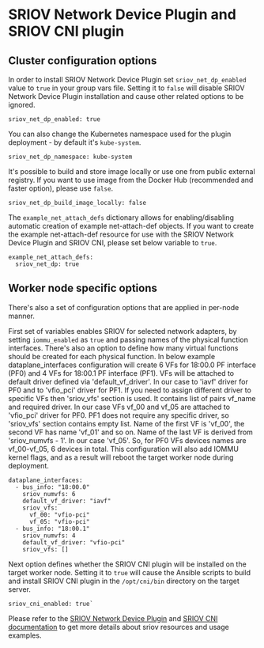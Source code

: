 # SRIOV Network Device Plugin and SRIOV CNI plugin

## Cluster configuration options

In order to install SRIOV Network Device Plugin set `sriov_net_dp_enabled` value to `true` in your group vars file. Setting it to `false` will disable SRIOV Network Device Plugin installation and cause other related options to be ignored.
```
sriov_net_dp_enabled: true
```

You can also change the Kubernetes namespace used for the plugin deployment - by default it's `kube-system`.
```
sriov_net_dp_namespace: kube-system
```

It's possible to build and store image locally or use one from public external registry. If you want to use image from the Docker Hub (recommended and faster option), please use `false`.
```
sriov_net_dp_build_image_locally: false
```

The `example_net_attach_defs` dictionary allows for enabling/disabling automatic creation of example net-attach-def objects. If you want to create the example net-attach-def resource for use with the SRIOV Network Device Plugin and SRIOV CNI, please set below variable to `true`.
```
example_net_attach_defs:
  sriov_net_dp: true
```

## Worker node specific options

There's also a set of configuration options that are applied in per-node manner.

First set of variables enables SRIOV for selected network adapters, by setting `iommu_enabled` as `true` and passing names of the physical function interfaces. There's also an option to define how many virtual functions should be created for each physical function. In below example dataplane_interfaces configuration will create 6 VFs for 18:00.0 PF interface (PF0) and 4 VFs for 18:00.1 PF interface (PF1). VFs will be attached to default driver defined via 'default_vf_driver'. In our case to 'iavf' driver for PF0 and to 'vfio_pci' driver for PF1. If you need to assign different driver to specific VFs then 'sriov_vfs' section is used. It contains list of pairs vf_name and required driver. In our case VFs vf_00 and vf_05 are attached to 'vfio_pci' driver for PF0. PF1 does not require any specific driver, so 'sriov_vfs' section contains empty list. Name of the first VF is 'vf_00', the second VF has name 'vf_01' and so on. Name of the last VF is derived from 'sriov_numvfs - 1'. In our case 'vf_05'. So, for PF0 VFs devices names are vf_00-vf_05, 6 devices in total. This configuration will also add IOMMU kernel flags, and as a result will reboot the target worker node during deployment.
```
dataplane_interfaces:
  - bus_info: "18:00.0"
    sriov_numvfs: 6
    default_vf_driver: "iavf"
    sriov_vfs:
      vf_00: "vfio-pci"
      vf_05: "vfio-pci"
  - bus_info: "18:00.1"
    sriov_numvfs: 4
    default_vf_driver: "vfio-pci"
    sriov_vfs: []
```

Next option defines whether the SRIOV CNI plugin will be installed on the target worker node. Setting it to `true` will cause the Ansible scripts to build and install SRIOV CNI plugin in the `/opt/cni/bin` directory on the target server.
```
sriov_cni_enabled: true`
```

Please refer to the [SRIOV Network Device Plugin](https://github.com/intel/sriov-network-device-plugin) and [SRIOV CNI documentation](https://github.com/intel/sriov-cni) to get more details about sriov resources and usage examples.
